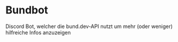 # Bundbot
Discord Bot, welcher die bund.dev-API nutzt um mehr (oder weniger) hilfreiche Infos anzuzeigen
